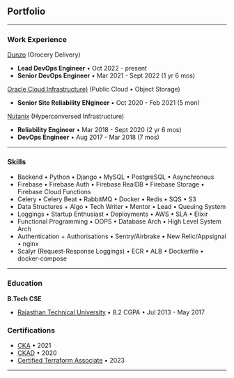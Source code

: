 ## Portfolio

---

### Work Experience

[Dunzo](/dunzo) (Grocery Delivery)
- **Lead DevOps Engineer** • Oct 2022 - present
- **Senior DevOps Engineer** • Mar 2021 - Sept 2022 (1 yr 6 mos)

[Oracle Cloud Infrastructure)](/oci) (Public Cloud • Object Storage)
- **Senior Site Reliability ENgineer** • Oct 2020 - Feb 2021 (5 mon)

[Nutanix](/nutanix) (Hyperconversed Infrastructure)
- **Reliability Engineer** • Mar 2018 - Sept 2020  (2 yr 6 mos)
- **DevOps Engineer** • Aug 2017 - Mar 2018  (7 mos)

---

### Skills

- Backend • Python • Django • MySQL • PostgreSQL • Asynchronous
- Firebase • Firebase Auth • Firebase RealDB • Firebase Storage • Firebase Cloud Functions
- Celery • Celery Beat • RabbitMQ • Docker • Redis • SQS • S3
- Data Structures + Algo • Tech Writer • Mentor • Lead • Queuing System
- Loggings • Startup Enthusiast • Deployments • AWS • SLA • Elixir
- Functional Programming • OOPS • Database Arch • High Level System Arch
- Authentication + Authorisations • Sentry/Airbrake • New Relic/Appsignal • nginx
- Scalyr (Request-Response Loggings) • ECR • ALB • Dockerfile • docker-compose

---

### Education

**B.Tech CSE**
- <a href="https://www.rtu.ac.in/" target="_blank">Rajasthan Technical University</a> • 8.2 CGPA • Jul 2013 - May 2017

### Certifications
- <a href="https://kubernetes.io" target="_blank">CKA</a> • 2021
- <a href="https://kubernetes.io" target="_blank">CKAD</a> • 2020
- <a href="https://hashicorp.com" target="_blank">Certified Terraform Associate</a> • 2023
---
